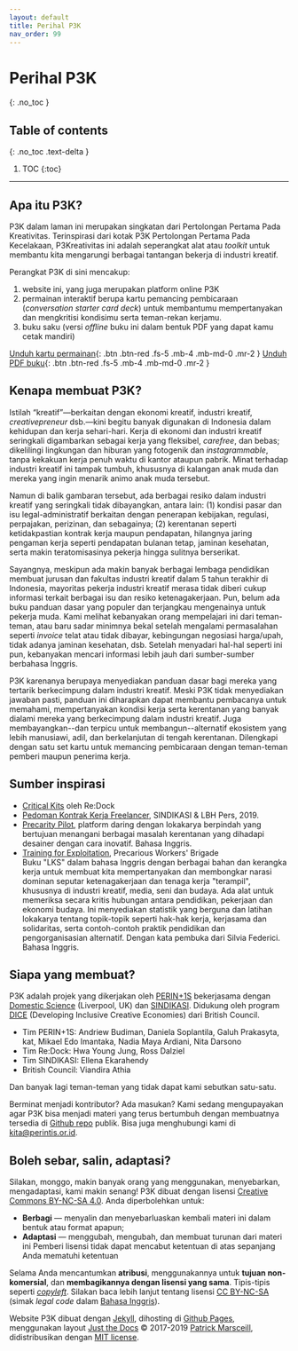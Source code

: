 ```yaml
---
layout: default
title: Perihal P3K
nav_order: 99
---
```


# Perihal P3K
{: .no_toc }

## Table of contents
{: .no_toc .text-delta }

1. TOC
{:toc}

---

## Apa itu P3K?

P3K dalam laman ini merupakan singkatan dari Pertolongan Pertama Pada Kreativitas. Terinspirasi dari kotak P3K Pertolongan Pertama Pada Kecelakaan, P3Kreativitas ini adalah seperangkat alat atau _toolkit_ untuk membantu kita  mengarungi berbagai tantangan bekerja di industri kreatif.

Perangkat P3K di sini mencakup:  
1. website ini, yang juga merupakan platform online P3K
1. permainan interaktif berupa kartu pemancing pembicaraan (_conversation starter card deck_) untuk membantumu mempertanyakan dan mengkritisi kondisimu serta teman-rekan kerjamu.
1. buku saku (versi _offline_ buku ini dalam bentuk PDF yang dapat kamu cetak mandiri)

[Unduh kartu permainan](https://www.perintis.or.id/wp-content/uploads/2020/08/kartuP3K_20200623.pdf){: .btn .btn-red .fs-5 .mb-4 .mb-md-0 .mr-2 } [Unduh PDF buku](https://www.perintis.or.id/wp-content/uploads/2020/08/P3K-booklet_20200809.pdf){: .btn .btn-red .fs-5 .mb-4 .mb-md-0 .mr-2 }

## Kenapa membuat P3K?

Istilah “kreatif”—berkaitan dengan ekonomi kreatif, industri kreatif, _creativepreneur_ dsb.—kini begitu banyak digunakan di Indonesia dalam kehidupan dan kerja sehari-hari. Kerja di ekonomi dan industri kreatif seringkali digambarkan sebagai kerja yang fleksibel, _carefree_, dan bebas; dikelilingi lingkungan dan hiburan yang fotogenik dan _instagrammable_, tanpa kekakuan kerja penuh waktu di kantor ataupun pabrik. Minat terhadap industri kreatif ini tampak tumbuh, khususnya di kalangan anak muda dan mereka yang ingin menarik animo anak muda tersebut.

Namun di balik gambaran tersebut, ada berbagai resiko dalam industri kreatif yang seringkali tidak dibayangkan, antara lain: (1) kondisi pasar dan isu legal-administratif berkaitan dengan penerapan kebijakan, regulasi, perpajakan, perizinan, dan sebagainya; (2) kerentanan seperti ketidakpastian kontrak kerja maupun pendapatan, hilangnya jaring pengaman kerja seperti pendapatan bulanan tetap, jaminan kesehatan, serta makin teratomisasinya pekerja hingga sulitnya berserikat.

Sayangnya, meskipun ada makin banyak berbagai lembaga pendidikan membuat jurusan dan fakultas industri kreatif dalam 5 tahun terakhir di Indonesia, mayoritas pekerja industri kreatif merasa tidak diberi cukup informasi terkait berbagai isu dan resiko ketenagakerjaan. Pun, belum ada buku panduan dasar yang populer dan terjangkau mengenainya untuk pekerja muda. Kami melihat kebanyakan orang mempelajari ini dari teman-teman, atau baru sadar minimnya bekal setelah mengalami permasalahan seperti _invoice_ telat atau tidak dibayar, kebingungan negosiasi harga/upah, tidak adanya jaminan kesehatan, dsb. Setelah menyadari hal-hal seperti ini pun, kebanyakan mencari informasi lebih jauh dari sumber-sumber berbahasa Inggris.

P3K karenanya berupaya menyediakan panduan dasar bagi mereka yang tertarik berkecimpung dalam industri kreatif. Meski P3K tidak menyediakan jawaban pasti, panduan ini diharapkan dapat membantu pembacanya untuk memahami, mempertanyakan kondisi kerja serta kerentanan yang banyak dialami mereka yang berkecimpung dalam industri kreatif. Juga membayangkan--dan terpicu untuk membangun--alternatif ekosistem yang lebih manusiawi, adil, dan berkelanjutan di tengah kerentanan. Dilengkapi dengan satu set kartu untuk memancing pembicaraan dengan teman-teman pemberi maupun penerima kerja.

## Sumber inspirasi

* [Critical Kits](http://criticalkits.re-dock.org/) oleh Re:Dock
* [Pedoman Kontrak Kerja Freelancer](http://sindikasi.org/unduh), SINDIKASI & LBH Pers, 2019.
* [Precarity Pilot](https://precaritypilot.net/), platform daring dengan lokakarya berpindah yang bertujuan menangani berbagai masalah kerentanan yang dihadapi desainer dengan cara inovatif. Bahasa Inggris.
* [Training for Exploitation](https://precariousworkersbrigade.tumblr.com/TrainingForExploitation), Precarious Workers' Brigade  
Buku "LKS" dalam bahasa Inggris dengan berbagai bahan dan kerangka kerja untuk membuat kita mempertanyakan dan membongkar narasi dominan seputar ketenagakerjaan dan tenaga kerja "terampil", khususnya di industri kreatif, media, seni dan budaya. Ada alat untuk memeriksa secara kritis hubungan antara pendidikan, pekerjaan dan ekonomi budaya. Ini menyediakan statistik yang berguna dan latihan lokakarya tentang topik-topik seperti hak-hak kerja, kerjasama dan solidaritas, serta contoh-contoh praktik pendidikan dan pengorganisasian alternatif. Dengan kata pembuka dari Silvia Federici. Bahasa Inggris.

## Siapa yang membuat?

P3K adalah projek yang dikerjakan oleh [PERIN+1S](https://perintis.or.id) bekerjasama dengan [Domestic Science](https://domesticscience.org.uk/) (Liverpool, UK) dan [SINDIKASI](http://sindikasi.org/). Didukung oleh program [DICE](https://www.britishcouncil.org/programmes/dice/fund) (Developing Inclusive Creative Economies) dari British Council.

* Tim PERIN+1S: Andriew Budiman, Daniela Soplantila, Galuh Prakasyta, kat, Mikael Edo Imantaka, Nadia Maya Ardiani, Nita Darsono
* Tim Re:Dock: Hwa Young Jung, Ross Dalziel
* Tim SINDIKASI: Ellena Ekarahendy
* British Council: Viandira Athia

Dan banyak lagi teman-teman yang tidak dapat kami sebutkan satu-satu.

Berminat menjadi kontributor? Ada masukan? Kami sedang mengupayakan agar P3K bisa menjadi materi yang terus bertumbuh dengan membuatnya tersedia di [Github repo](https://github.com/PERINT1S/p3k/) publik. Bisa juga menghubungi kami di kita@perintis.or.id.

## Boleh sebar, salin, adaptasi?

Silakan, monggo, makin banyak orang yang menggunakan, menyebarkan, mengadaptasi, kami makin senang! P3K dibuat dengan lisensi [Creative Commons BY-NC-SA 4.0](https://creativecommons.org/licenses/by-nc-sa/4.0/). Anda diperbolehkan untuk:

* **Berbagi** — menyalin dan menyebarluaskan kembali materi ini dalam bentuk atau format apapun;
* **Adaptasi** — menggubah, mengubah, dan membuat turunan dari materi ini
Pemberi lisensi tidak dapat mencabut ketentuan di atas sepanjang Anda mematuhi ketentuan

Selama Anda mencantumkan **atribusi**, menggunakannya untuk **tujuan non-komersial**, dan **membagikannya dengan lisensi yang sama**. Tipis-tipis seperti [_copyleft_](https://www.copyleft.org/). Silakan baca lebih lanjut tentang lisensi [CC BY-NC-SA](https://creativecommons.org/licenses/by-nc-sa/4.0/deed.id) (simak _legal code_ dalam [Bahasa Inggris](https://creativecommons.org/licenses/by-nc-sa/4.0/legalcode)).

Website P3K dibuat dengan [Jekyll](https://jekyllrb.com/), dihosting di [Github Pages](https://pages.github.com/), menggunakan layout [Just the Docs](https://pmarsceill.github.io/just-the-docs/) &copy; 2017-2019 [Patrick Marsceill](http://patrickmarsceill.com), didistribusikan dengan [MIT license](https://github.com/pmarsceill/just-the-docs/tree/master/LICENSE.txt).
